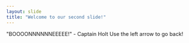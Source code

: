 ```yaml
---
layout: slide
title: "Welcome to our second slide!"
---
```

"BOOOONNNNNNEEEEE!" - Captain Holt
Use the left arrow to go back!
